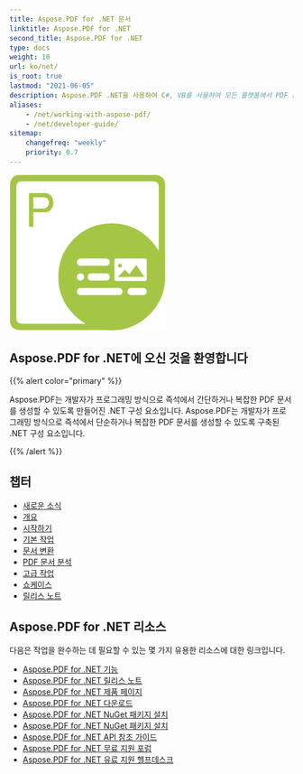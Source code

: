 ```yaml
---
title: Aspose.PDF for .NET 문서
linktitle: Aspose.PDF for .NET
second_title: Aspose.PDF for .NET
type: docs
weight: 10
url: ko/net/
is_root: true
lastmod: "2021-06-05"
description: Aspose.PDF .NET을 사용하여 C#, VB를 사용하여 모든 플랫폼에서 PDF 문서 처리 애플리케이션을 만드는 방법을 배우세요. 튜토리얼, 샘플 코드 등을 찾아보세요.
aliases:
    - /net/working-with-aspose-pdf/
    - /net/developer-guide/           
sitemap:
    changefreq: "weekly"
    priority: 0.7
---
```

![Aspose.PDF for .NET logo image](aspose_pdf-for-net.png)

## Aspose.PDF for .NET에 오신 것을 환영합니다

{{% alert color="primary" %}}

Aspose.PDF는 개발자가 프로그래밍 방식으로 즉석에서 간단하거나 복잡한 PDF 문서를 생성할 수 있도록 만들어진 .NET 구성 요소입니다.
Aspose.PDF는 개발자가 프로그래밍 방식으로 즉석에서 단순하거나 복잡한 PDF 문서를 생성할 수 있도록 구축된 .NET 구성 요소입니다.

{{% /alert %}}

## 챕터

- [새로운 소식](/pdf/net/whatsnew/)
- [개요](/pdf/net/overview/)
- [시작하기](/pdf/net/get-started/)
- [기본 작업](/pdf/net/basic-operations/)
- [문서 변환](/pdf/net/converting/)
- [PDF 문서 분석](/pdf/net/parsing/)
- [고급 작업](/pdf/net/advanced-operations/)
- [쇼케이스](/pdf/net/showcases/)
- [릴리스 노트](https://releases.aspose.com/pdf/net/release-notes/)

## Aspose.PDF for .NET 리소스

다음은 작업을 완수하는 데 필요할 수 있는 몇 가지 유용한 리소스에 대한 링크입니다.

- [Aspose.PDF for .NET 기능](/pdf/net/key-features/)
- [Aspose.PDF for .NET 릴리스 노트](https://releases.aspose.com/pdf/net/release-notes/)
- [Aspose.PDF for .NET 제품 페이지](https://products.aspose.com/pdf/net/)
- [Aspose.PDF for .NET 다운로드](https://releases.aspose.com/pdf/net/)
- [Aspose.PDF for .NET NuGet 패키지 설치](https://www.nuget.org/packages/Aspose.PDF/)
- [Aspose.PDF for .NET NuGet 패키지 설치](https://www.nuget.org/packages/Aspose.PDF/)
- [Aspose.PDF for .NET API 참조 가이드](https://reference.aspose.com/pdf/net)
- [Aspose.PDF for .NET 무료 지원 포럼](https://forum.aspose.com/c/pdf/10)
- [Aspose.PDF for .NET 유료 지원 헬프데스크](https://helpdesk.aspose.com/)
